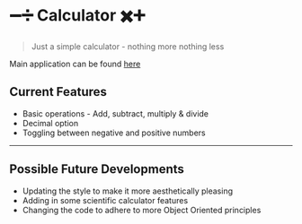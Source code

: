 # ➖➗ Calculator ✖️➕

> Just a simple calculator - nothing more nothing less

Main application can be found [here](https://t-sorunmu.github.io/calculator/src/index.html)

## Current Features

- Basic operations - Add, subtract, multiply & divide
- Decimal option
- Toggling between negative and positive numbers

---

## Possible Future Developments

- Updating the style to make it more aesthetically pleasing
- Adding in some scientific calculator features
- Changing the code to adhere to more Object Oriented principles
